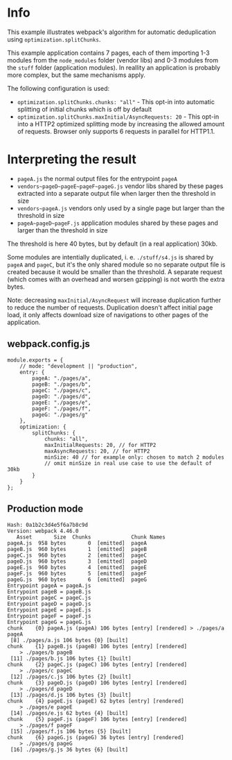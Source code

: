 # Info

This example illustrates webpack's algorithm for automatic deduplication using `optimization.splitChunks`.

This example application contains 7 pages, each of them importing 1-3 modules from the `node_modules` folder (vendor libs) and 0-3 modules from the `stuff` folder (application modules). In reallity an application is probably more complex, but the same mechanisms apply.

The following configuration is used:

- `optimization.splitChunks.chunks: "all"` - This opt-in into automatic splitting of initial chunks which is off by default
- `optimization.splitChunks.maxInitial/AsyncRequests: 20` - This opt-in into a HTTP2 optimized splitting mode by increasing the allowed amount of requests. Browser only supports 6 requests in parallel for HTTP1.1.

# Interpreting the result

- `pageA.js` the normal output files for the entrypoint `pageA`
- `vendors~pageD~pageE~pageF~pageG.js` vendor libs shared by these pages extracted into a separate output file when larger then the threshold in size
- `vendors~pageA.js` vendors only used by a single page but larger than the threshold in size
- `pageA~pageD~pageF.js` application modules shared by these pages and larger than the threshold in size

The threshold is here 40 bytes, but by default (in a real application) 30kb.

Some modules are intentially duplicated, i. e. `./stuff/s4.js` is shared by `pageA` and `pageC`, but it's the only shared module so no separate output file is created because it would be smaller than the threshold. A separate request (which comes with an overhead and worsen gzipping) is not worth the extra bytes.

Note: decreasing `maxInitial/AsyncRequest` will increase duplication further to reduce the number of requests. Duplication doesn't affect initial page load, it only affects download size of navigations to other pages of the application.

## webpack.config.js

```
module.exports = {
	// mode: "development || "production",
	entry: {
		pageA: "./pages/a",
		pageB: "./pages/b",
		pageC: "./pages/c",
		pageD: "./pages/d",
		pageE: "./pages/e",
		pageF: "./pages/f",
		pageG: "./pages/g"
	},
	optimization: {
		splitChunks: {
			chunks: "all",
			maxInitialRequests: 20, // for HTTP2
			maxAsyncRequests: 20, // for HTTP2
			minSize: 40 // for example only: chosen to match 2 modules
			// omit minSize in real use case to use the default of 30kb
		}
	}
};
```

## Production mode

```
Hash: 0a1b2c3d4e5f6a7b8c9d
Version: webpack 4.46.0
   Asset       Size  Chunks             Chunk Names
pageA.js  958 bytes       0  [emitted]  pageA
pageB.js  960 bytes       1  [emitted]  pageB
pageC.js  960 bytes       2  [emitted]  pageC
pageD.js  960 bytes       3  [emitted]  pageD
pageE.js  960 bytes       4  [emitted]  pageE
pageF.js  960 bytes       5  [emitted]  pageF
pageG.js  960 bytes       6  [emitted]  pageG
Entrypoint pageA = pageA.js
Entrypoint pageB = pageB.js
Entrypoint pageC = pageC.js
Entrypoint pageD = pageD.js
Entrypoint pageE = pageE.js
Entrypoint pageF = pageF.js
Entrypoint pageG = pageG.js
chunk    {0} pageA.js (pageA) 106 bytes [entry] [rendered] > ./pages/a pageA
 [8] ./pages/a.js 106 bytes {0} [built]
chunk    {1} pageB.js (pageB) 106 bytes [entry] [rendered]
    > ./pages/b pageB
 [11] ./pages/b.js 106 bytes {1} [built]
chunk    {2} pageC.js (pageC) 106 bytes [entry] [rendered]
    > ./pages/c pageC
 [12] ./pages/c.js 106 bytes {2} [built]
chunk    {3} pageD.js (pageD) 106 bytes [entry] [rendered]
    > ./pages/d pageD
 [13] ./pages/d.js 106 bytes {3} [built]
chunk    {4} pageE.js (pageE) 62 bytes [entry] [rendered]
    > ./pages/e pageE
 [14] ./pages/e.js 62 bytes {4} [built]
chunk    {5} pageF.js (pageF) 106 bytes [entry] [rendered]
    > ./pages/f pageF
 [15] ./pages/f.js 106 bytes {5} [built]
chunk    {6} pageG.js (pageG) 36 bytes [entry] [rendered]
    > ./pages/g pageG
 [16] ./pages/g.js 36 bytes {6} [built]
```
